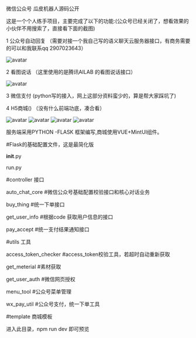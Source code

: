 微信公众号 瓜皮机器人源码公开

这是一个个人练手项目，主要完成了以下的功能:(公众号已经关闭了，想看效果的小伙伴不用搜索了，直接看下面的截图)

1 公众号自动回复   （需要对接一个我自己写的语义聊天云服务器接口，有商务需要的可以和我联系qq 2907023643）

![avatar]('http://redtreeblog-1253690989.cosgz.myqcloud.com/guapi/118892967.jpg')

2 看图说话  （这里使用的是腾讯AILAB 的看图说话接口）

![avatar]('http://redtreeblog-1253690989.cosgz.myqcloud.com/guapi/1449614548.jpg')

3 微信支付  (python写的接入，网上这部分资料蛮少的，算是帮大家踩坑了)

4 H5商城()   （没有什么前端功底，凑合看）

![avatar]('http://redtreeblog-1253690989.cosgz.myqcloud.com/guapi/1701434209.jpg')
![avatar]('http://redtreeblog-1253690989.cosgz.myqcloud.com/guapi/2027057950.jpg')
![avatar]('http://redtreeblog-1253690989.cosgz.myqcloud.com/guapi/341708063.jpg')
![avatar]('http://redtreeblog-1253690989.cosgz.myqcloud.com/guapi/885331751.jpg')


服务端采用PYTHON -FLASK 框架编写,商城使用VUE+MintUI组件。

#Flask的基础配置文件，这是最简化版

__init__.py

run.py

#controller 接口

  auto_chat_core   #微信公众号基础配置校验接口和核心对话业务

  buy_thing   #统一下单接口

  get_user_info #根据code 获取用户信息的接口

  pay_accept #统一支付结果通知接口

#utils 工具

  access_token_checker  #access_token校验工具，若超时自动重新获取

  get_meterial #素材获取

  get_user_auth #微信网页授权

  menu_tool #公众号菜单管理

  wx_pay_util #公众号支付，统一下单工具

#template 商城模板

 进入此目录，npm run dev 即可预览


